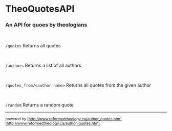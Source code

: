 # TheoQuotesAPI
### An API for quoes by theologians

<br />

`/quotes`
Returns all quotes

<br />

`/authors`
Returns a list of all authors

<br />

`/quotes_from/<author name>`
Returns all quotes from the given author

<br />

`/random`
Returns a random quote


---
<small>powered by [http://www.reformedtheology.ca/author_quotes.htm](http://www.reformedtheology.ca/author_quotes.htm)</small>
